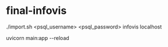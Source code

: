 # final-infovis

./import.sh <psql_username> <psql_password> infovis localhost

uvicorn main:app --reload 
